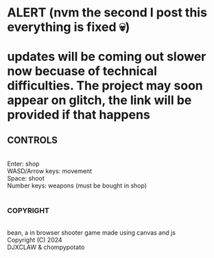 <h1> ALERT (nvm the second I post this everything is fixed 💀)
<br>
<br> updates will be coming out slower now becuase of technical difficulties. The project may soon appear on glitch, the link will be provided if that happens
<br> <h2>CONTROLS</h2>
<br> Enter: shop
<br> WASD/Arrow keys: movement
<br> Space: shoot
<br> Number keys: weapons (must be bought in shop)
<br> 
<br> <h3>COPYRIGHT</h3>
<br>bean, a in browser shooter game made using canvas and js
<br>    Copyright (C) 2024 
<br>DJXCLAW & chompypotato
